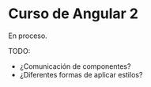 # Curso de Angular 2

En proceso.

TODO:
* ¿Comunicación de componentes?
* ¿Diferentes formas de aplicar estilos?

